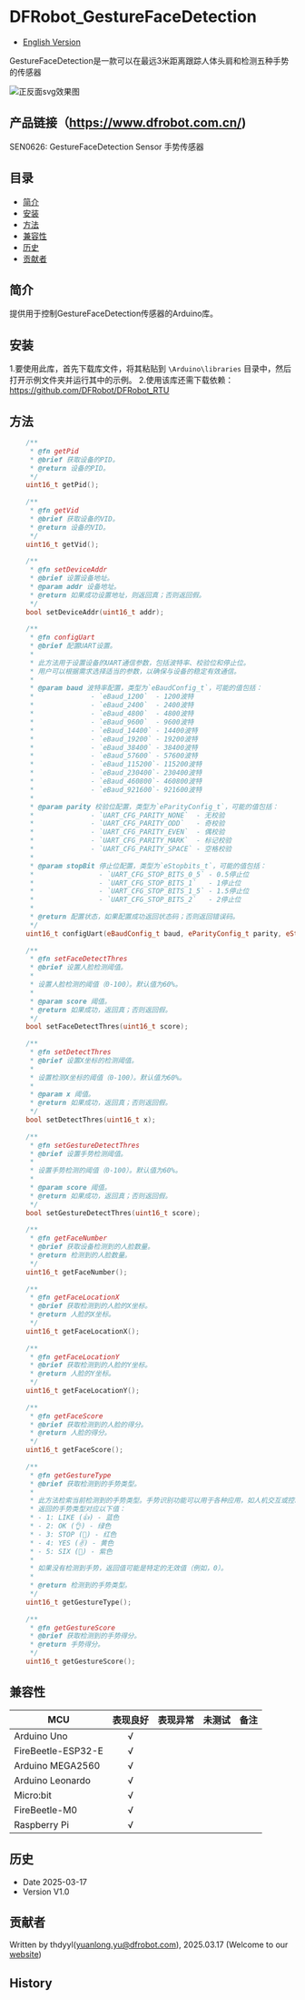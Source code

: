 # DFRobot_GestureFaceDetection

* [English Version](./README.md)

GestureFaceDetection是一款可以在最远3米距离跟踪人体头肩和检测五种手势的传感器

![正反面svg效果图](https://github.com/DFRobot/DFRobot_GestureFaceDetection/raw/master/resources/images/SEN0626svg.png)

## 产品链接（https://www.dfrobot.com.cn/)

SEN0626: GestureFaceDetection Sensor 手势传感器

## 目录

* [简介](#简介)
* [安装](#安装)
* [方法](#方法)
* [兼容性](#兼容性)
* [历史](#历史)
* [贡献者](#贡献者)

## 简介

提供用于控制GestureFaceDetection传感器的Arduino库。

## 安装

1.要使用此库，首先下载库文件，将其粘贴到 `\Arduino\libraries` 目录中，然后打开示例文件夹并运行其中的示例。
2.使用该库还需下载依赖：https://github.com/DFRobot/DFRobot_RTU
## 方法
```c++
    /**
     * @fn getPid
     * @brief 获取设备的PID。
     * @return 设备的PID。
     */
    uint16_t getPid();
    
    /**
     * @fn getVid
     * @brief 获取设备的VID。
     * @return 设备的VID。
     */
    uint16_t getVid();
    
    /**
     * @fn setDeviceAddr
     * @brief 设置设备地址。
     * @param addr 设备地址。
     * @return 如果成功设置地址，则返回真；否则返回假。
     */
    bool setDeviceAddr(uint16_t addr);
    
    /**
     * @fn configUart
     * @brief 配置UART设置。
     * 
     * 此方法用于设置设备的UART通信参数，包括波特率、校验位和停止位。
     * 用户可以根据需求选择适当的参数，以确保与设备的稳定有效通信。
     *
     * @param baud 波特率配置，类型为`eBaudConfig_t`，可能的值包括：
     *              - `eBaud_1200`  - 1200波特
     *              - `eBaud_2400`  - 2400波特
     *              - `eBaud_4800`  - 4800波特
     *              - `eBaud_9600`  - 9600波特
     *              - `eBaud_14400` - 14400波特
     *              - `eBaud_19200` - 19200波特
     *              - `eBaud_38400` - 38400波特
     *              - `eBaud_57600` - 57600波特
     *              - `eBaud_115200`- 115200波特
     *              - `eBaud_230400`- 230400波特
     *              - `eBaud_460800`- 460800波特
     *              - `eBaud_921600`- 921600波特
     *
     * @param parity 校验位配置，类型为`eParityConfig_t`，可能的值包括：
     *              - `UART_CFG_PARITY_NONE`  - 无校验
     *              - `UART_CFG_PARITY_ODD`   - 奇校验
     *              - `UART_CFG_PARITY_EVEN`  - 偶校验
     *              - `UART_CFG_PARITY_MARK`  - 标记校验
     *              - `UART_CFG_PARITY_SPACE` - 空格校验
     *
     * @param stopBit 停止位配置，类型为`eStopbits_t`，可能的值包括：
     *                - `UART_CFG_STOP_BITS_0_5` - 0.5停止位
     *                - `UART_CFG_STOP_BITS_1`   - 1停止位
     *                - `UART_CFG_STOP_BITS_1_5` - 1.5停止位
     *                - `UART_CFG_STOP_BITS_2`   - 2停止位
     *
     * @return 配置状态，如果配置成功返回状态码；否则返回错误码。
     */
    uint16_t configUart(eBaudConfig_t baud, eParityConfig_t parity, eStopbits_t stopBit);
    
    /**
     * @fn setFaceDetectThres
     * @brief 设置人脸检测阈值。
     * 
     * 设置人脸检测的阈值（0-100）。默认值为60%。
     *
     * @param score 阈值。
     * @return 如果成功，返回真；否则返回假。
     */
    bool setFaceDetectThres(uint16_t score);
    
    /**
     * @fn setDetectThres
     * @brief 设置X坐标的检测阈值。
     * 
     * 设置检测X坐标的阈值（0-100）。默认值为60%。
     *
     * @param x 阈值。
     * @return 如果成功，返回真；否则返回假。
     */
    bool setDetectThres(uint16_t x);
    
    /**
     * @fn setGestureDetectThres
     * @brief 设置手势检测阈值。
     * 
     * 设置手势检测的阈值（0-100）。默认值为60%。
     *
     * @param score 阈值。
     * @return 如果成功，返回真；否则返回假。
     */
    bool setGestureDetectThres(uint16_t score);
    
    /**
     * @fn getFaceNumber
     * @brief 获取设备检测到的人脸数量。
     * @return 检测到的人脸数量。
     */
    uint16_t getFaceNumber();
    
    /**
     * @fn getFaceLocationX
     * @brief 获取检测到的人脸的X坐标。
     * @return 人脸的X坐标。
     */
    uint16_t getFaceLocationX();
    
    /**
     * @fn getFaceLocationY
     * @brief 获取检测到的人脸的Y坐标。
     * @return 人脸的Y坐标。
     */
    uint16_t getFaceLocationY();
    
    /**
     * @fn getFaceScore
     * @brief 获取检测到的人脸的得分。
     * @return 人脸的得分。
     */
    uint16_t getFaceScore();
    
    /**
     * @fn getGestureType
     * @brief 获取检测到的手势类型。
     * 
     * 此方法检索当前检测到的手势类型。手势识别功能可以用于各种应用，如人机交互或控制系统。
     * 返回的手势类型对应以下值：
     * - 1: LIKE (👍) - 蓝色
     * - 2: OK (👌) - 绿色
     * - 3: STOP (🤚) - 红色
     * - 4: YES (✌️) - 黄色
     * - 5: SIX (🤙) - 紫色
     * 
     * 如果没有检测到手势，返回值可能是特定的无效值（例如，0）。
     *
     * @return 检测到的手势类型。
     */
    uint16_t getGestureType();
    
    /**
     * @fn getGestureScore
     * @brief 获取检测到的手势得分。
     * @return 手势得分。
     */
    uint16_t getGestureScore();


```


## 兼容性

MCU                | 表现良好	|表现异常	|未测试	|备注 |
------------------ | :----------: | :----------: | :---------: | -----
Arduino Uno        |      √       |              |             | 
FireBeetle-ESP32-E        |      √       |              |             | 
Arduino MEGA2560        |      √       |              |             | 
Arduino Leonardo|      √       |              |             | 
Micro:bit        |      √       |              |             | 
FireBeetle-M0        |      √       |              |             | 
Raspberry Pi      |      √       |              |             | 

## 历史

- Date 2025-03-17
- Version V1.0


## 贡献者

Written by thdyyl(yuanlong.yu@dfrobot.com), 2025.03.17 (Welcome to our [website](https://www.dfrobot.com/product-2914.html))

## History